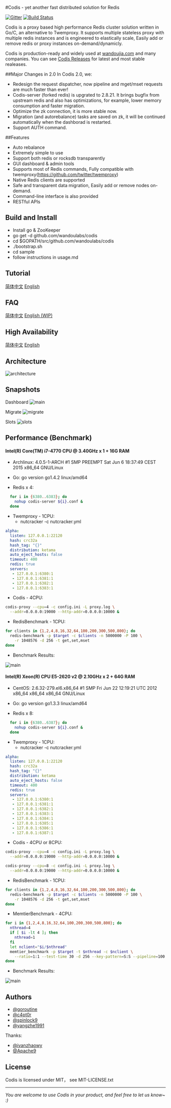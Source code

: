 #Codis - yet another fast distributed solution for Redis

[![Gitter](https://badges.gitter.im/Join%20Chat.svg)](https://gitter.im/wandoulabs/codis?utm_source=badge&utm_medium=badge&utm_campaign=pr-badge&utm_content=badge)
[![Build Status](https://travis-ci.org/wandoulabs/codis.svg)](https://travis-ci.org/wandoulabs/codis)

Codis is a proxy based high performance Redis cluster solution written in Go/C, an alternative to Twemproxy. It supports multiple stateless proxy with multiple redis instances and is engineered to elastically scale, Easily add or remove redis or proxy instances on-demand/dynamicly.

Codis is production-ready and widely used at [wandoujia.com](http://wandoujia.com) and many companies. You can see [Codis Releases](https://github.com/wandoulabs/codis/releases) for latest and most stable realeases.

##Major Changes in 2.0
In Codis 2.0, we:
* Redesign the request dispatcher, now pipeline and mget/mset requests are much faster than ever!
* Codis-server (forked redis) is upgrated to 2.8.21. It brings bugfix from upstream redis and also has optimizations, for example, lower memory consumption and faster migration.
* Optimize the zk connection, it is more stable now. 
* Migration (and autorebalance) tasks are saved on zk, it will be continued automatically when the dashborad is restarted.
* Support AUTH command.

##Features
* Auto rebalance
* Extremely simple to use
* Support both redis or rocksdb transparently
* GUI dashboard & admin tools
* Supports most of Redis commands, Fully compatible with twemproxy(https://github.com/twitter/twemproxy)
* Native Redis clients are supported
* Safe and transparent data migration, Easily add or remove nodes on-demand.
* Command-line interface is also provided
* RESTful APIs

## Build and Install

* Install go & ZooKeeper
* go get -d github.com/wandoulabs/codis
* cd $GOPATH/src/github.com/wandoulabs/codis
* ./bootstrap.sh
* cd sample
* follow instructions in usage.md

## Tutorial

[简体中文](https://github.com/wandoulabs/codis/blob/master/doc/tutorial_zh.md)
[English](https://github.com/wandoulabs/codis/blob/master/doc/tutorial_en.md)

## FAQ

[简体中文](https://github.com/wandoulabs/codis/blob/master/doc/FAQ_zh.md)
[English (WIP) ](https://github.com/wandoulabs/codis/blob/master/doc/FAQ_en.md)

## High Availability

[简体中文](https://github.com/wandoulabs/codis/blob/master/doc/tutorial_zh.md#ha)
[English](https://github.com/wandoulabs/codis/blob/master/doc/tutorial_en.md#ha)

## Architecture

![architecture](doc/pictures/architecture.png)

## Snapshots

Dashboard
![main](doc/pictures/snapshot.png)

Migrate
![migrate](doc/pictures/snapshot_migrate.png)

Slots
![slots](doc/pictures/slots.png)

## Performance (Benchmark)
#### Intel(R) Core(TM) i7-4770 CPU @ 3.40GHz x 1 + 16G RAM
+ Archlinux: 4.0.5-1-ARCH #1 SMP PREEMPT Sat Jun 6 18:37:49 CEST 2015 x86_64 GNU/Linux

+ Go: go version go1.4.2 linux/amd64

+ Redis x 4:

```bash
  for i in {6380..6383}; do
    nohup codis-server ${i}.conf &
  done
```

+ Twemproxy - 1CPU:
  - nutcracker -c nutcracker.yml

```yml
alpha:
  listen: 127.0.0.1:22120
  hash: crc32a
  hash_tag: "{}"
  distribution: ketama
  auto_eject_hosts: false
  timeout: 400
  redis: true
  servers:
   - 127.0.0.1:6380:1
   - 127.0.0.1:6381:1
   - 127.0.0.1:6382:1
   - 127.0.0.1:6383:1
```

+ Codis - 4CPU:
```bash
codis-proxy --cpu=4 -c config.ini -L proxy.log \
  --addr=0.0.0.0:19000 --http-addr=0.0.0.0:10000 &
```

+ RedisBenchmark - 1CPU:
```bash
for clients in {1,2,4,8,16,32,64,100,200,300,500,800}; do
  redis-benchmark -p $target -c $clients -n 5000000 -P 100 \
    -r 1048576 -d 256 -t get,set,mset
done
```

+ Benchmark Results:

![main](doc/bench1/bench.png)

#### Intel(R) Xeon(R) CPU E5-2620 v2 @ 2.10GHz x 2 + 64G RAM
+ CentOS: 2.6.32-279.el6.x86_64 #1 SMP Fri Jun 22 12:19:21 UTC 2012 x86_64 x86_64 x86_64 GNU/Linux

+ Go: go version go1.3.3 linux/amd64

+ Redis x 8:

```bash
  for i in {6380..6387}; do
    nohup codis-server ${i}.conf &
  done
```

+ Twemproxy - 1CPU:
  - nutcracker -c nutcracker.yml

```yml
alpha:
  listen: 127.0.0.1:22120
  hash: crc32a
  hash_tag: "{}"
  distribution: ketama
  auto_eject_hosts: false
  timeout: 400
  redis: true
  servers:
   - 127.0.0.1:6380:1
   - 127.0.0.1:6381:1
   - 127.0.0.1:6382:1
   - 127.0.0.1:6383:1
   - 127.0.0.1:6384:1
   - 127.0.0.1:6385:1
   - 127.0.0.1:6386:1
   - 127.0.0.1:6387:1
```

+ Codis - 4CPU or 8CPU:
```bash
codis-proxy --cpu=4 -c config.ini -L proxy.log \
  --addr=0.0.0.0:19000 --http-addr=0.0.0.0:10000 &
```

```bash
codis-proxy --cpu=8 -c config.ini -L proxy.log \
  --addr=0.0.0.0:19000 --http-addr=0.0.0.0:10000 &
```

+ RedisBenchmark - 1CPU:
```bash
for clients in {1,2,4,8,16,32,64,100,200,300,500,800}; do
  redis-benchmark -p $target -c $clients -n 5000000 -P 100 \
    -r 1048576 -d 256 -t get,set,mset
done
```

+ MemtierBenchmark - 4CPU:
```bash
for i in {1,2,4,8,16,32,64,100,200,300,500,800}; do
  nthread=4
  if [ $i -lt 4 ]; then
    nthread=1
  fi
  let nclient="$i/$nthread"
  memtier_benchmark -p $target -t $nthread -c $nclient \
    --ratio=1:1 --test-time 30 -d 256 --key-pattern=S:S --pipeline=100
done
```

+ Benchmark Results:

![main](doc/bench2/bench.png)

## Authors

* [@goroutine](https://github.com/ngaut)
* [@c4pt0r](https://github.com/c4pt0r)
* [@spinlock9](https://github.com/spinlock)
* [@yangzhe1991](https://github.com/yangzhe1991)

Thanks:

* [@ivanzhaowy](https://github.com/ivanzhaowy)
* [@Apache9](https://github.com/apache9)

## License

Codis is licensed under MIT， see MIT-LICENSE.txt

-------------
*You are welcome to use Codis in your product, and feel free to let us know~ :)*
